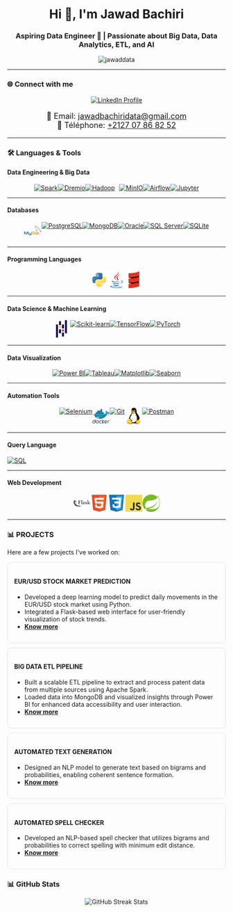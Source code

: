 <h1 align="center">Hi 👋, I'm Jawad Bachiri</h1>
<h3 align="center">Aspiring Data Engineer 🚀 | Passionate about Big Data, Data Analytics, ETL, and AI</h3>

<p align="center"> <img src="https://komarev.com/ghpvc/?username=jawaddata&label=Profile%20views&color=0e75b6&style=flat" alt="jawaddata" /> </p>

---

### 🌐 Connect with me
<p align="center">
  <a href="https://www.linkedin.com/in/jawad-bachiri-b51797221/" target="_blank">
    <img align="center" src="https://raw.githubusercontent.com/rahuldkjain/github-profile-readme-generator/master/src/images/icons/Social/linked-in-alt.svg" alt="LinkedIn Profile" height="30" width="40" />
  </a>
</p>

<p align="center" style="font-size: 18px;">
  📧 Email: <a href="mailto:jawadbachiridata@gmail.com">jawadbachiridata@gmail.com</a> <br>
  📱 Téléphone: <a href="tel:+212707868252">+2127 07 86 82 52</a>
</p>


---

### 🛠️ Languages & Tools  

<h4 align="left">Data Engineering & Big Data</h4>
<p style="display: flex; justify-content: center; flex-wrap: wrap;">
  <a href="https://spark.apache.org/" target="_blank" rel="noreferrer"> 
    <img src="https://www.vectorlogo.zone/logos/apache_spark/apache_spark-ar21.svg" alt="Spark" width="80" /> 
  </a>
  <a href="https://www.dremio.com/" target="_blank" rel="noreferrer"> 
    <img src="https://www.vectorlogo.zone/logos/dremio/dremio-ar21.svg" alt="Dremio" width="80" /> 
  </a>
  <a href="https://hadoop.apache.org/" target="_blank" rel="noreferrer">
    <img src="https://www.vectorlogo.zone/logos/apache_hadoop/apache_hadoop-ar21.svg" alt="Hadoop" width="80" /> 
  </a>
  <a href="https://www.min.io/" target="_blank" rel="noreferrer">
    <img src="https://raw.githubusercontent.com/minio/minio/master/.github/logo.svg?sanitize=true" alt="MinIO" width="80" style="margin-left: 10px;" />
  </a>
  <a href="https://airflow.apache.org/" target="_blank" rel="noreferrer">
    <img src="https://upload.wikimedia.org/wikipedia/commons/d/de/AirflowLogo.png" alt="Airflow" width="80" />
  </a>
  <a href="https://jupyter.org/" target="_blank" rel="noreferrer">
    <img src="https://www.vectorlogo.zone/logos/jupyter/jupyter-ar21.svg" alt="Jupyter" width="80" />
  </a>
</p>

---

<h4 align="left">Databases</h4>
<p style="display: flex; justify-content: center; flex-wrap: wrap;">
  <a href="https://www.mysql.com/" target="_blank" rel="noreferrer">
    <img src="https://raw.githubusercontent.com/devicons/devicon/master/icons/mysql/mysql-original-wordmark.svg" alt="MySQL" width="40" height="40"/>
  </a>
  <a href="https://www.postgresql.org/" target="_blank" rel="noreferrer">
    <img src="https://www.vectorlogo.zone/logos/postgresql/postgresql-icon.svg" alt="PostgreSQL" width="40" height="40"/>
  </a>
  <a href="https://www.mongodb.com/" target="_blank" rel="noreferrer">
    <img src="https://www.vectorlogo.zone/logos/mongodb/mongodb-icon.svg" alt="MongoDB" width="40" height="40"/>
  </a>
  <a href="https://www.oracle.com/database/" target="_blank" rel="noreferrer">
    <img src="https://www.vectorlogo.zone/logos/oracle/oracle-icon.svg" alt="Oracle" width="40" height="40"/>
  </a>
  <a href="https://www.microsoft.com/sql-server" target="_blank" rel="noreferrer">
    <img src="https://www.svgrepo.com/show/303229/microsoft-sql-server-logo.svg" alt="SQL Server" width="40" height="40"/>
  </a>
  <a href="https://www.sqlite.org/" target="_blank" rel="noreferrer">
    <img src="https://www.vectorlogo.zone/logos/sqlite/sqlite-icon.svg" alt="SQLite" width="40" height="40"/>
  </a>
</p>

---

<h4 align="left">Programming Languages</h4>
<p style="display: flex; justify-content: center; flex-wrap: wrap;">
  <a href="https://www.python.org" target="_blank" rel="noreferrer"> 
    <img src="https://raw.githubusercontent.com/devicons/devicon/master/icons/python/python-original.svg" alt="Python" width="40" height="40"/> 
  </a>
  <a href="https://www.java.com" target="_blank" rel="noreferrer"> 
    <img src="https://raw.githubusercontent.com/devicons/devicon/master/icons/java/java-original.svg" alt="Java" width="40" height="40"/>
  </a>
  <a href="https://www.scala-lang.org" target="_blank" rel="noreferrer">
    <img src="https://raw.githubusercontent.com/devicons/devicon/master/icons/scala/scala-original.svg" alt="Scala" width="40" height="40"/>
  </a>
</p>

---

<h4 align="left">Data Science & Machine Learning</h4>
<p style="display: flex; justify-content: center; flex-wrap: wrap;">
  <a href="https://pandas.pydata.org/" target="_blank" rel="noreferrer">
    <img src="https://raw.githubusercontent.com/devicons/devicon/master/icons/pandas/pandas-original.svg" alt="Pandas" width="40" height="40"/>
  </a>
  <a href="https://scikit-learn.org/" target="_blank" rel="noreferrer">
    <img src="https://raw.githubusercontent.com/scikit-learn/scikit-learn/main/doc/logos/scikit-learn-logo-notext.png" alt="Scikit-learn" width="40" height="40"/>
  </a>
  <a href="https://www.tensorflow.org/" target="_blank" rel="noreferrer">
    <img src="https://www.vectorlogo.zone/logos/tensorflow/tensorflow-icon.svg" alt="TensorFlow" width="40" height="40"/>
  </a>
  <a href="https://pytorch.org/" target="_blank" rel="noreferrer">
    <img src="https://www.vectorlogo.zone/logos/pytorch/pytorch-icon.svg" alt="PyTorch" width="40" height="40"/>
  </a>
</p>

---

<h4 align="left">Data Visualization</h4>
<p style="display: flex; justify-content: center; flex-wrap: wrap;">
  <a href="https://powerbi.microsoft.com/" target="_blank" rel="noreferrer">
    <img src="https://upload.wikimedia.org/wikipedia/commons/thumb/c/cf/New_Power_BI_Logo.svg/630px-New_Power_BI_Logo.svg.png" alt="Power BI" width="40" height="40"/>
  </a>
  <a href="https://www.tableau.com/" target="_blank" rel="noreferrer">
    <img src="https://w7.pngwing.com/pngs/815/646/png-transparent-tableau-full-logo-tech-companies-thumbnail.png" alt="Tableau" width="40" height="40"/>
  </a>
  <a href="https://matplotlib.org/" target="_blank" rel="noreferrer">
    <img src="https://matplotlib.org/_static/images/logo2.svg" alt="Matplotlib" width="40" height="40"/>
  </a>
  <a href="https://seaborn.pydata.org/" target="_blank" rel="noreferrer">
    <img src="https://seaborn.pydata.org/_images/logo-mark-lightbg.svg" alt="Seaborn" width="40" height="40"/>
  </a>
</p>

---

<h4 align="left">Automation Tools</h4>
<p style="display: flex; justify-content: center; flex-wrap: wrap;">
  <a href="https://www.selenium.dev/" target="_blank" rel="noreferrer">
    <img src="https://www.svgrepo.com/show/354321/selenium.svg" alt="Selenium" width="40" height="40"/>
  </a>
  <a href="https://www.docker.com/" target="_blank" rel="noreferrer">
    <img src="https://raw.githubusercontent.com/devicons/devicon/master/icons/docker/docker-original-wordmark.svg" alt="Docker" width="40" height="40"/>
  </a>
  <a href="https://git-scm.com/" target="_blank" rel="noreferrer">
    <img src="https://www.vectorlogo.zone/logos/git-scm/git-scm-icon.svg" alt="Git" width="40" height="40"/>
  </a>
  <a href="https://www.linux.org/" target="_blank" rel="noreferrer">
    <img src="https://raw.githubusercontent.com/devicons/devicon/master/icons/linux/linux-original.svg" alt="Linux" width="40" height="40"/>
  </a>
  <a href="https://postman.com" target="_blank" rel="noreferrer">
    <img src="https://www.vectorlogo.zone/logos/getpostman/getpostman-icon.svg" alt="Postman" width="40" height="40"/>
  </a>
</p>

---

<h4 align="left">Query Language</h4>
<p align="left">
  <a href="https://www.w3schools.com/sql/" target="_blank" rel="noreferrer">
    <img src="https://img.freepik.com/premium-vector/sql-structured-query-language-icon-label-internet-security-networking-vector-stock-illustration_100456-10733.jpg" alt="SQL" width="40" height="40"/>
  </a>
</p>

---

<h4 align="left">Web Development</h4>
<p style="display: flex; justify-content: center; flex-wrap: wrap;">
  <a href="https://flask.palletsprojects.com/en/2.0.x/" target="_blank" rel="noreferrer">
    <img src="https://raw.githubusercontent.com/devicons/devicon/master/icons/flask/flask-original-wordmark.svg" alt="Flask" width="40" height="40"/>
  </a>
  <a href="https://www.w3.org/html/" target="_blank" rel="noreferrer">
    <img src="https://raw.githubusercontent.com/devicons/devicon/master/icons/html5/html5-original.svg" alt="HTML" width="40" height="40"/>
  </a>
  <a href="https://www.w3schools.com/css/" target="_blank" rel="noreferrer">
    <img src="https://raw.githubusercontent.com/devicons/devicon/master/icons/css3/css3-original.svg" alt="CSS" width="40" height="40"/>
  </a>
  <a href="https://www.javascript.com/" target="_blank" rel="noreferrer">
    <img src="https://raw.githubusercontent.com/devicons/devicon/master/icons/javascript/javascript-original.svg" alt="JavaScript" width="40" height="40"/>
  </a>
  <a href="https://spring.io/" target="_blank" rel="noreferrer">
    <img src="https://raw.githubusercontent.com/devicons/devicon/master/icons/spring/spring-original.svg" alt="Spring" width="40" height="40"/>
  </a>
</p>

----

### 📊 PROJECTS  
Here are a few projects I've worked on:

<div style="border: 1px solid #e1e4e8; border-radius: 10px; padding: 15px; margin-bottom: 10px;">
  
  #### **EUR/USD STOCK MARKET PREDICTION**
  - Developed a deep learning model to predict daily movements in the EUR/USD stock market using Python.
  - Integrated a Flask-based web interface for user-friendly visualization of stock trends.
  - **[Know more](https://github.com/JawadData/EUR-USD_DailyActionPrediction.git)**
  
</div>

<div style="border: 1px solid #e1e4e8; border-radius: 10px; padding: 15px; margin-bottom: 10px;">
  
  #### **BIG DATA ETL PIPELINE**
  - Built a scalable ETL pipeline to extract and process patent data from multiple sources using Apache Spark.
  - Loaded data into MongoDB and visualized insights through Power BI for enhanced data accessibility and user interaction.
  - **[Know more](https://github.com/JawadData/patents_analysis.git)**
  
</div>

<div style="border: 1px solid #e1e4e8; border-radius: 10px; padding: 15px; margin-bottom: 10px;">
  
  #### **AUTOMATED TEXT GENERATION**
  - Designed an NLP model to generate text based on bigrams and probabilities, enabling coherent sentence formation.
  - **[Know more](https://github.com/JawadData/TextGeneration.git)**
  
</div>

<div style="border: 1px solid #e1e4e8; border-radius: 10px; padding: 15px; margin-bottom: 10px;">
  
  #### **AUTOMATED SPELL CHECKER**
  - Developed an NLP-based spell checker that utilizes bigrams and probabilities to correct spelling with minimum edit distance.
  - **[Know more](https://github.com/JawadData/SpellChecker.git)**
  
</div>




### 📊 GitHub Stats  

<p align="center">
  <img src="https://github-readme-streak-stats.herokuapp.com/?user=jawaddata&" alt="GitHub Streak Stats" width="50%" />
</p>
